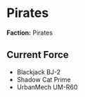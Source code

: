 # Pirates
**Faction:** Pirates
## Current Force
- Blackjack BJ-2
- Shadow Cat Prime
- UrbanMech UM-R60
